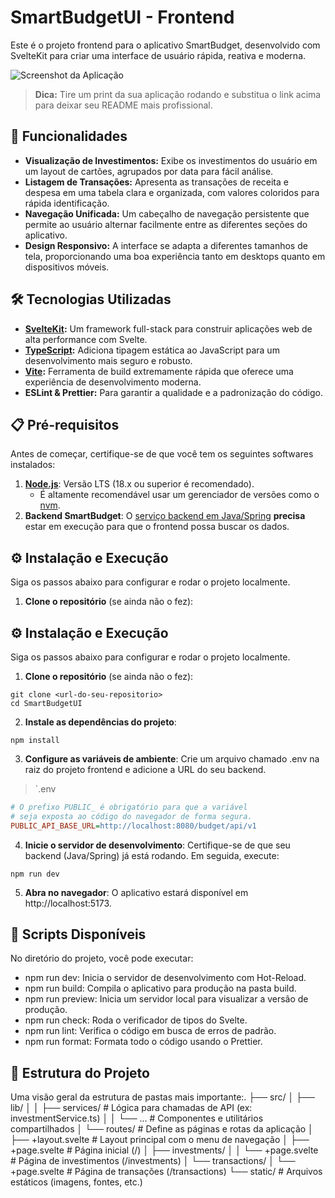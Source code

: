 # SmartBudgetUI - Frontend

Este é o projeto frontend para o aplicativo SmartBudget, desenvolvido com SvelteKit para criar uma interface de usuário rápida, reativa e moderna.

![Screenshot da Aplicação](https://via.placeholder.com/800x450.png?text=Adicione+um+screenshot+da+sua+aplicação+aqui)
> **Dica:** Tire um print da sua aplicação rodando e substitua o link acima para deixar seu README mais profissional.

## 🚀 Funcionalidades

-   **Visualização de Investimentos:** Exibe os investimentos do usuário em um layout de cartões, agrupados por data para fácil análise.
-   **Listagem de Transações:** Apresenta as transações de receita e despesa em uma tabela clara e organizada, com valores coloridos para rápida identificação.
-   **Navegação Unificada:** Um cabeçalho de navegação persistente que permite ao usuário alternar facilmente entre as diferentes seções do aplicativo.
-   **Design Responsivo:** A interface se adapta a diferentes tamanhos de tela, proporcionando uma boa experiência tanto em desktops quanto em dispositivos móveis.

## 🛠️ Tecnologias Utilizadas

-   **[SvelteKit](https://kit.svelte.dev/):** Um framework full-stack para construir aplicações web de alta performance com Svelte.
-   **[TypeScript](https://www.typescriptlang.org/):** Adiciona tipagem estática ao JavaScript para um desenvolvimento mais seguro e robusto.
-   **[Vite](https://vitejs.dev/):** Ferramenta de build extremamente rápida que oferece uma experiência de desenvolvimento moderna.
-   **ESLint & Prettier:** Para garantir a qualidade e a padronização do código.

## 📋 Pré-requisitos

Antes de começar, certifique-se de que você tem os seguintes softwares instalados:

1.  **[Node.js](https://nodejs.org/)**: Versão LTS (18.x ou superior é recomendado).
    -   É altamente recomendável usar um gerenciador de versões como o [nvm](https://github.com/nvm-sh/nvm).
2.  **Backend SmartBudget**: O [serviço backend em Java/Spring](link-para-o-repositorio-do-backend) **precisa** estar em execução para que o frontend possa buscar os dados.

## ⚙️ Instalação e Execução

Siga os passos abaixo para configurar e rodar o projeto localmente.

1.  **Clone o repositório** (se ainda não o fez):
    

## ⚙️ Instalação e Execução

Siga os passos abaixo para configurar e rodar o projeto localmente.

1.  **Clone o repositório** (se ainda não o fez):
```Shell Script 
git clone <url-do-seu-repositorio>
cd SmartBudgetUI
```
    
2.  **Instale as dependências do projeto**:
```Shell Script 
npm install
```

3.  **Configure as variáveis de ambiente**: Crie um arquivo chamado .env na raiz do projeto frontend e adicione a URL do seu backend.
>`.env
```Ini
# O prefixo PUBLIC_ é obrigatório para que a variável
# seja exposta ao código do navegador de forma segura.
PUBLIC_API_BASE_URL=http://localhost:8080/budget/api/v1
```

4.  **Inicie o servidor de desenvolvimento**: Certifique-se de que seu backend (Java/Spring) já está rodando. Em seguida, execute:
```Shell Script 
npm run dev
```

5.  **Abra no navegador**: O aplicativo estará disponível em http://localhost:5173.

## 📜 Scripts Disponíveis
No diretório do projeto, você pode executar:
* npm run dev: Inicia o servidor de desenvolvimento com Hot-Reload.
* npm run build: Compila o aplicativo para produção na pasta build.
* npm run preview: Inicia um servidor local para visualizar a versão de produção.
* npm run check: Roda o verificador de tipos do Svelte.
* npm run lint: Verifica o código em busca de erros de padrão.
* npm run format: Formata todo o código usando o Prettier.

## 📂 Estrutura do Projeto
Uma visão geral da estrutura de pastas mais importante:.
├── src/
│   ├── lib/
│   │   ├── services/       # Lógica para chamadas de API (ex: investmentService.ts)
│   │   └── ...             # Componentes e utilitários compartilhados
│   └── routes/             # Define as páginas e rotas da aplicação
│       ├── +layout.svelte  # Layout principal com o menu de navegação
│       ├── +page.svelte    # Página inicial (/)
│       ├── investments/
│       │   └── +page.svelte # Página de investimentos (/investments)
│       └── transactions/
│           └── +page.svelte # Página de transações (/transactions)
└── static/                 # Arquivos estáticos (imagens, fontes, etc.)
